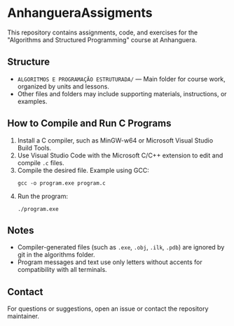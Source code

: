 
# AnhangueraAssigments

This repository contains assignments, code, and exercises for the "Algorithms and Structured Programming" course at Anhanguera.

## Structure

- `ALGORITMOS E PROGRAMAÇÃO ESTRUTURADA/` — Main folder for course work, organized by units and lessons.
- Other files and folders may include supporting materials, instructions, or examples.

## How to Compile and Run C Programs

1. Install a C compiler, such as MinGW-w64 or Microsoft Visual Studio Build Tools.
2. Use Visual Studio Code with the Microsoft C/C++ extension to edit and compile `.c` files.
3. Compile the desired file. Example using GCC:
	```
	gcc -o program.exe program.c
	```
4. Run the program:
	```
	./program.exe
	```

## Notes

- Compiler-generated files (such as `.exe`, `.obj`, `.ilk`, `.pdb`) are ignored by git in the algorithms folder.
- Program messages and text use only letters without accents for compatibility with all terminals.

## Contact

For questions or suggestions, open an issue or contact the repository maintainer.
